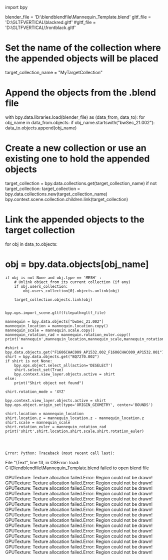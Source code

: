 import bpy


blender_file = 'D:\blendblendfile\Mannequin_Template.blend'
gltf_file = 'D:\GLTFVERTICAL\blackred.gltf'
#gltf_file = 'D:\GLTFVERTICAL\frontblack.gltf'


# Set the name of the collection where the appended objects will be placed
target_collection_name = "MyTargetCollection"

# Append the objects from the .blend file
with bpy.data.libraries.load(blender_file) as (data_from, data_to):
    for obj_name in data_from.objects:
        if obj_name.startswith("bwSec_21.002"):
            data_to.objects.append(obj_name)

# Create a new collection or use an existing one to hold the appended objects
target_collection = bpy.data.collections.get(target_collection_name)
if not target_collection:
    target_collection = bpy.data.collections.new(target_collection_name)
    bpy.context.scene.collection.children.link(target_collection)

# Link the appended objects to the target collection
for obj in data_to.objects:
   # obj = bpy.data.objects[obj_name]
    if obj is not None and obj.type == 'MESH' :
        # Unlink object from its current collection (if any)
        if obj.users_collection:
            obj.users_collection[0].objects.unlink(obj)

        target_collection.objects.link(obj)


    bpy.ops.import_scene.gltf(filepath=gltf_file)
    
    mannequin = bpy.data.objects["bwSec_21.002"]
    mannequin_location = mannequin.location.copy()
    mannequin_scale = mannequin.scale.copy()
    mannequin_rotation_rad = mannequin.rotation_euler.copy()
    print('mannequin',mannequin_location,mannequin_scale,mannequin_rotation_rad)
    
    #shirt = bpy.data.objects.get("F1606CHAC009_AP1532.002_F1606CHAC009_AP1532.001")
    shirt = bpy.data.objects.get("BQ7270.002")
    if shirt is not None:
        bpy.ops.object.select_all(action='DESELECT')
        shirt.select_set(True)
        bpy.context.view_layer.objects.active = shirt
    else:
        print("Shirt object not found")
    
    shirt.rotation_mode = 'XYZ'
    
    bpy.context.view_layer.objects.active = shirt
    bpy.ops.object.origin_set(type='ORIGIN_GEOMETRY', center='BOUNDS')
    
    shirt.location = mannequin_location
    shirt.location.z = mannequin_location.z - mannequin_location.z
    shirt.scale = mannequin_scale
    shirt.rotation_euler = mannequin_rotation_rad
    print('shirt',shirt.location,shirt.scale,shirt.rotation_euler)
    

   
    
    Error: Python: Traceback (most recent call last):
  File "\Text", line 13, in <module>
OSError: load: C:\Dlendblendfile\Mannequin_Template.blend failed to open blend file

GPUTexture: Texture allocation failed.Error: Region could not be drawn!
GPUTexture: Texture allocation failed.Error: Region could not be drawn!
GPUTexture: Texture allocation failed.Error: Region could not be drawn!
GPUTexture: Texture allocation failed.Error: Region could not be drawn!
GPUTexture: Texture allocation failed.Error: Region could not be drawn!
GPUTexture: Texture allocation failed.Error: Region could not be drawn!
GPUTexture: Texture allocation failed.Error: Region could not be drawn!
GPUTexture: Texture allocation failed.Error: Region could not be drawn!
GPUTexture: Texture allocation failed.Error: Region could not be drawn!
GPUTexture: Texture allocation failed.Error: Region could not be drawn!
GPUTexture: Texture allocation failed.Error: Region could not be drawn!
GPUTexture: Texture allocation failed.Error: Region could not be drawn!
GPUTexture: Texture allocation failed.Error: Region could not be drawn!
GPUTexture: Texture allocation failed.Error: Region could not be drawn!
GPUTexture: Texture allocation failed.Error: Region could not be drawn!
